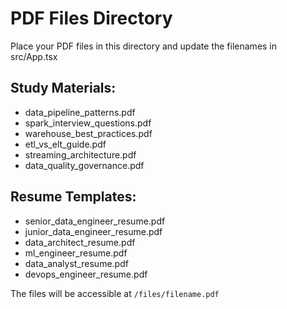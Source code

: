 # PDF Files Directory

Place your PDF files in this directory and update the filenames in src/App.tsx

## Study Materials:
- data_pipeline_patterns.pdf
- spark_interview_questions.pdf
- warehouse_best_practices.pdf
- etl_vs_elt_guide.pdf
- streaming_architecture.pdf
- data_quality_governance.pdf

## Resume Templates:
- senior_data_engineer_resume.pdf
- junior_data_engineer_resume.pdf
- data_architect_resume.pdf
- ml_engineer_resume.pdf
- data_analyst_resume.pdf
- devops_engineer_resume.pdf

The files will be accessible at `/files/filename.pdf`